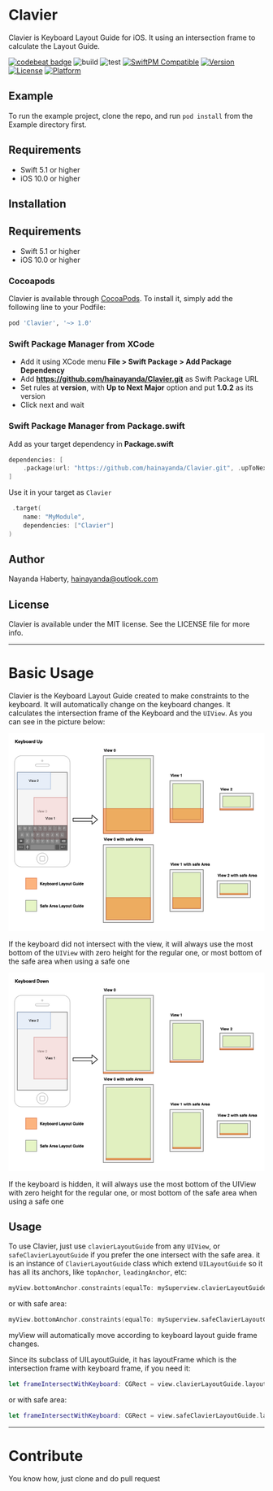 # Clavier

Clavier is Keyboard Layout Guide for iOS. It using an intersection frame to calculate the Layout Guide.

[![codebeat badge](https://codebeat.co/badges/e012c68d-22fa-430a-8eb4-0c149d31f547)](https://codebeat.co/projects/github-com-hainayanda-clavier-main)
![build](https://github.com/hainayanda/Clavier/workflows/build/badge.svg)
![test](https://github.com/hainayanda/Clavier/workflows/test/badge.svg)
[![SwiftPM Compatible](https://img.shields.io/badge/SwiftPM-Compatible-brightgreen)](https://swift.org/package-manager/)
[![Version](https://img.shields.io/cocoapods/v/Clavier.svg?style=flat)](https://cocoapods.org/pods/Clavier)
[![License](https://img.shields.io/cocoapods/l/Clavier.svg?style=flat)](https://cocoapods.org/pods/Clavier)
[![Platform](https://img.shields.io/cocoapods/p/Clavier.svg?style=flat)](https://cocoapods.org/pods/Clavier)

## Example

To run the example project, clone the repo, and run `pod install` from the Example directory first.

## Requirements

- Swift 5.1 or higher
- iOS 10.0 or higher

## Installation

## Requirements

- Swift 5.1 or higher
- iOS 10.0 or higher

### Cocoapods

Clavier is available through [CocoaPods](https://cocoapods.org). To install
it, simply add the following line to your Podfile:

```ruby
pod 'Clavier', '~> 1.0'
```

### Swift Package Manager from XCode

- Add it using XCode menu **File > Swift Package > Add Package Dependency**
- Add **https://github.com/hainayanda/Clavier.git** as Swift Package URL
- Set rules at **version**, with **Up to Next Major** option and put **1.0.2** as its version
- Click next and wait

### Swift Package Manager from Package.swift

Add as your target dependency in **Package.swift**

```swift
dependencies: [
    .package(url: "https://github.com/hainayanda/Clavier.git", .upToNextMajor(from: "1.0.2"))
]
```

Use it in your target as `Clavier`

```swift
 .target(
    name: "MyModule",
    dependencies: ["Clavier"]
)
```

## Author

Nayanda Haberty, hainayanda@outlook.com

## License

Clavier is available under the MIT license. See the LICENSE file for more info.

***

# Basic Usage

Clavier is the Keyboard Layout Guide created to make constraints to the keyboard. It will automatically change on the keyboard changes. It calculates the intersection frame of the Keyboard and the `UIView`. As you can see in the picture below:

![alt text](https://github.com/hainayanda/Clavier/blob/main/KeyboardUp.png)

If the keyboard did not intersect with the view, it will always use the most bottom of the `UIView` with zero height for the regular one, or most bottom of the safe area when using a safe one

![alt text](https://github.com/hainayanda/Clavier/blob/main/KeyboardDown.png)

If the keyboard is hidden, it will always use the most bottom of the UIView with zero height for the regular one, or most bottom of the safe area when using a safe one

## Usage

To use Clavier, just use `clavierLayoutGuide` from any `UIView`, or `safeClavierLayoutGuide` if you prefer the one intersect with the safe area. it is an instance of `ClavierLayoutGuide` class which extend `UILayoutGuide` so it has all its anchors, like `topAnchor`, `leadingAnchor`, etc:

```swift
myView.bottomAnchor.constraints(equalTo: mySuperview.clavierLayoutGuide.topAnchor)
```

or with safe area:

```swift
myView.bottomAnchor.constraints(equalTo: mySuperview.safeClavierLayoutGuide.topAnchor)
```

myView will automatically move according to keyboard layout guide frame changes.

Since its subclass of UILayoutGuide, it has layoutFrame which is the intersection frame with keyboard frame, if you need it:

```swift
let frameIntersectWithKeyboard: CGRect = view.clavierLayoutGuide.layoutFrame
```

or with safe area:

```swift
let frameIntersectWithKeyboard: CGRect = view.safeClavierLayoutGuide.layoutFrame
```

***

# Contribute

You know how, just clone and do pull request

